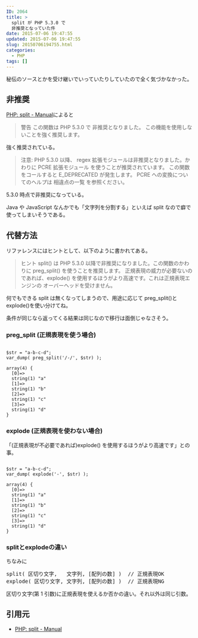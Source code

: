 ```yaml
---
ID: 2064
title: >
  split が PHP 5.3.0 で
  非推奨となっていた件
date: 2015-07-06 19:47:55
updated: 2015-07-06 19:47:55
slug: 20150706194755.html
categories:
  - PHP
tags: []
---
```


秘伝のソースとかを受け継いでいっていたりしていたので全く気づかなかった。

<!--more-->

<h2>非推奨</h2>

<a href="http://php.net/manual/ja/function.split.php">PHP: split - Manual</a>によると

<blockquote>
  警告
  この関数は PHP 5.3.0 で 非推奨となりました。 この機能を使用しないことを強く推奨します。
</blockquote>

強く推奨されている。

<blockquote>
  注意:
  PHP 5.3.0 以降、 regex 拡張モジュールは非推奨となりました。かわりに PCRE 拡張モジュール を使うことが推奨されています。 この関数をコールすると E_DEPRECATED が発生します。 PCRE への変換についてのヘルプは 相違点の一覧 を参照ください。
</blockquote>

5.3.0 時点で非推奨になっている。

Java や JavaScript なんかでも「文字列を分割する」といえば split なので癖で使ってしまいそうである。

<h2>代替方法</h2>

リファレンスにはヒントとして、以下のように書かれてある。

<blockquote>
  ヒント
  split() は PHP 5.3.0 以降で非推奨になりました。この関数のかわりに preg_split() を使うことを推奨します。 正規表現の威力が必要ないのであれば、explode() を使用するほうがより高速です。これは正規表現エンジンの オーバーヘッドを受けません。
</blockquote>

何でもできる split は無くなってしまうので、用途に応じて preg_split()と explode()を使い分けてね。

条件が同じなら返ってくる結果は同じなので移行は面倒じゃなさそう。

<h3>preg_split (正規表現を使う場合)</h3>

<pre class="php"><code>
$str = "a-b-c-d";
var_dump( preg_split('/-/', $str) );

array(4) {
  [0]=&gt;
  string(1) "a"
  [1]=&gt;
  string(1) "b"
  [2]=&gt;
  string(1) "c"
  [3]=&gt;
  string(1) "d"
}
</code></pre>

<h3>explode (正規表現を使わない場合)</h3>

「(正規表現が不必要であれば)explode() を使用するほうがより高速です」との事。

<pre class="php"><code>
$str = "a-b-c-d";
var_dump( explode('-', $str) );

array(4) {
  [0]=&gt;
  string(1) "a"
  [1]=&gt;
  string(1) "b"
  [2]=&gt;
  string(1) "c"
  [3]=&gt;
  string(1) "d"
}</code></pre>

<h3>splitとexplodeの違い</h3>
ちなみに
<pre>
split( 区切り文字,   文字列, [配列の数] )  // 正規表現OK
explode( 区切り文字, 文字列, [配列の数] )  // 正規表現NG
</pre>

区切り文字(第 1 引数)に正規表現を使えるか否かの違い。それ以外は同じ引数。

<h2>引用元</h2>

<ul>
  <li><a href="http://php.net/manual/ja/function.split.php">PHP: split - Manual</a></li>
</ul>
